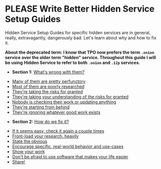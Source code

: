 # PLEASE Write Better Hidden Service Setup Guides

Hidden Service Setup Guides for specific hidden services are in general, really,
extravagantly, dangerously bad. Let's learn about why and how to fix it.

**About the deprecated term: I know that TPO now prefers the term `.onion` service**
**over the older term "hidden" service. Throughout this guide I will be using**
**Hidden Service to refer to both `.onion` and `.i2p` services.**

 * **Section 1:** [What's wrong with them?](BAD/README.md)
  - [Many of them are pretty perfunctory](BAD/PERFUNCTORY.md)
  - [Most of them are poorly researched](BAD/POORLYRESEARCHED.md)
  - [They're taking the risks for granted](BAD/RISKS.md)
  - [They're taking your understanding of the risks for granted](BAD/RISKSUNDERSTANDING.md)
  - [Nobody is checking their work or updating anything](BAD/CHECKWORK.md)
  - [They're starting from behind](BAD/FROMBEHIND.md)
  - [They're ignoring whatever good work exists](BAD/PRIORART.md)
 * **Section 2:** [How do we fix it?](GOOD/README.md)
  - [If it seems easy, check it again a couple times](GOOD/DOUBLECHECK.md)
  - [Front-load your research, heavily](GOOD/FRONTLOAD.md)
  - [State the obvious](GOOD/OBVIOUS.md)
  - [Encourage specific, real-world behavior and use-cases](GOOD/SPECIFY.md)
  - [Show your work](GOOD/PUBLISH.md)
  - [Don't be afraid to use software that makes your life easier](GOOD/SOFTWARE.md)
  - [Share!](GOOD/SHARE.md)
